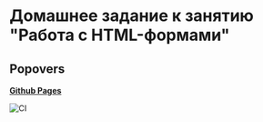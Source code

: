 # Домашнее задание к занятию "Работа с HTML-формами"
## Popovers

**[Github Pages](https://irinarinch.github.io/popovers/)**

![CI](https://github.com/irinarinch/popovers/actions/workflows/web.yml/badge.svg)